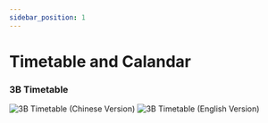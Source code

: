 ```yaml
---
sidebar_position: 1
---
```


# Timetable and Calandar
<h3>3B Timetable</h3>
<img title="3B Timetable (Chinese Version)", src="https://i.postimg.cc/k4ZS6y8r/3-B-Timetable-Chi-Version.png">
<img title="3B Timetable (English Version)", src="https://i.postimg.cc/j277zJQD/3-B-Timetable-Eng-Version.jpg">